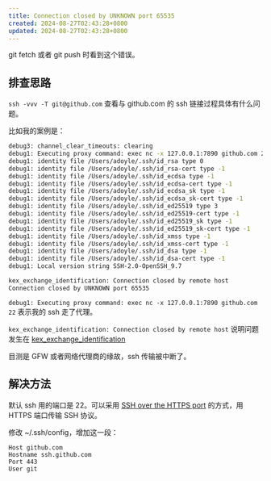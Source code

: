 ```yaml
---
title: Connection closed by UNKNOWN port 65535
created: 2024-08-27T02:43:28+0800
updated: 2024-08-27T02:43:28+0800
---
```



git fetch 或者 git push 时看到这个错误。

## 排查思路

`ssh -vvv -T git@github.com` 查看与 github.com 的 ssh 链接过程具体有什么问题。

比如我的案例是：

```sh
debug3: channel_clear_timeouts: clearing
debug1: Executing proxy command: exec nc -x 127.0.0.1:7890 github.com 22
debug1: identity file /Users/adoyle/.ssh/id_rsa type 0
debug1: identity file /Users/adoyle/.ssh/id_rsa-cert type -1
debug1: identity file /Users/adoyle/.ssh/id_ecdsa type -1
debug1: identity file /Users/adoyle/.ssh/id_ecdsa-cert type -1
debug1: identity file /Users/adoyle/.ssh/id_ecdsa_sk type -1
debug1: identity file /Users/adoyle/.ssh/id_ecdsa_sk-cert type -1
debug1: identity file /Users/adoyle/.ssh/id_ed25519 type 3
debug1: identity file /Users/adoyle/.ssh/id_ed25519-cert type -1
debug1: identity file /Users/adoyle/.ssh/id_ed25519_sk type -1
debug1: identity file /Users/adoyle/.ssh/id_ed25519_sk-cert type -1
debug1: identity file /Users/adoyle/.ssh/id_xmss type -1
debug1: identity file /Users/adoyle/.ssh/id_xmss-cert type -1
debug1: identity file /Users/adoyle/.ssh/id_dsa type -1
debug1: identity file /Users/adoyle/.ssh/id_dsa-cert type -1
debug1: Local version string SSH-2.0-OpenSSH_9.7

kex_exchange_identification: Connection closed by remote host
Connection closed by UNKNOWN port 65535
```

`debug1: Executing proxy command: exec nc -x 127.0.0.1:7890 github.com 22` 表示我的 ssh 走了代理。

`kex_exchange_identification: Connection closed by remote host` 说明问题发生在 [kex_exchange_identification](https://github.com/openssh/openssh-portable/blob/aee54878255d71bf93aa6e91bbd4eb1825c0d1b9/kex.c#L1237)

目测是 GFW 或者网络代理商的缘故，ssh 传输被中断了。

## 解决方法

默认 ssh 用的端口是 22。可以采用 [SSH over the HTTPS port](https://docs.github.com/en/authentication/troubleshooting-ssh/using-ssh-over-the-https-port) 的方式，用 HTTPS 端口传输 SSH 协议。

修改 ~/.ssh/config，增加这一段：

```
Host github.com
Hostname ssh.github.com
Port 443
User git
```
